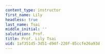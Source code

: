 ```yaml
---
content_type: instructor
first_name: Lily
headless: true
last_name: Tsai
middle_initial: ''
salutation: Prof.
title: Prof. Lily Tsai
uid: 1af351d5-3d51-d94f-220f-85ccfe26a93d
---
```

